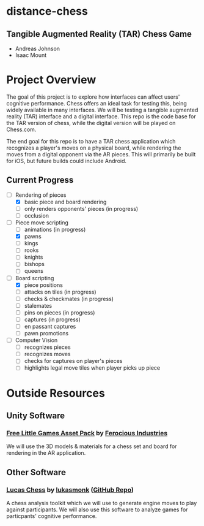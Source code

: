 # distance-chess
## Tangible Augmented Reality (TAR) Chess Game
- Andreas Johnson
- Isaac Mount

# Project Overview
The goal of this project is to explore how interfaces can affect users' cognitive performance.
Chess offers an ideal task for testing this, being widely available in many interfaces.
We will be testing a tangible augmented reality (TAR) interface and a digital interface.
This repo is the code base for the TAR version of chess, while the digital version will be played on Chess.com.

The end goal for this repo is to have a TAR chess application which recognizes a player's moves on a physical board, while rendering the moves from a digital opponent via the AR pieces.
This will primarily be built for iOS, but future builds could include Android.

## Current Progress
- [ ] Rendering of pieces
  - [x] basic piece and board rendering
  - [ ] only renders opponents' pieces (in progress)
  - [ ] occlusion
- [ ] Piece move scripting
  - [ ] animations (in progress)
  - [x] pawns
  - [ ] kings
  - [ ] rooks
  - [ ] knights
  - [ ] bishops
  - [ ] queens
- [ ] Board scripting
  - [x] piece positions
  - [ ] attacks on tiles (in progress)
  - [ ] checks & checkmates (in progress)
  - [ ] stalemates
  - [ ] pins on pieces (in progress)
  - [ ] captures (in progress)
  - [ ] en passant captures
  - [ ] pawn promotions
- [ ] Computer Vision
  - [ ] recognizes pieces
  - [ ] recognizes moves
  - [ ] checks for captures on player's pieces
  - [ ] highlights legal move tiles when player picks up piece

# Outside Resources
## Unity Software
### [Free Little Games Asset Pack](https://assetstore.unity.com/packages/3d/props/free-little-games-asset-pack-125089#publisher) by [Ferocious Industries](https://assetstore.unity.com/publishers/37734)
We will use the 3D models & materials for a chess set and board for rendering in the AR application.

## Other Software
### [Lucas Chess](https://lucaschess.pythonanywhere.com/) by [lukasmonk](https://github.com/lukasmonk) ([GitHub Repo](https://github.com/lukasmonk/lucaschess))
A chess analysis toolkit which we will use to generate engine moves to play against participants.
We will also use this software to analyze games for particpants' cognitive performance.
